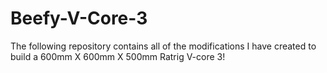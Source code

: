 # Beefy-V-Core-3
The following repository contains all of the modifications I have created to build a 600mm X 600mm X 500mm Ratrig V-core 3!
